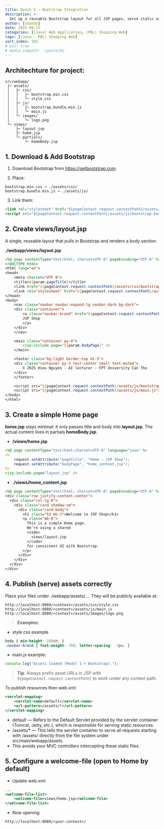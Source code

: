 ```yaml
---
title: Epoch 5 — Bootstrap Integration
description: >-
  Set up a reusable Bootstrap layout for all JSP pages, serve static assets properly, and make home.jsp the default landing page.
author: [shandy]
date: 2025-08-13
categories: [(Java) Web Application, (PBL) Shopping Web]
tags: [(Java - PBL) Shopping Web]
sort_index: 105
# pin: true
# media_subpath: '/posts/01'
---
```


## Architechture for project:

```
src/webapp/
 ├─ assets/
 │   ├─ css/
 │   │   ├─ bootstrap.min.css
 │   │   └─ style.css
 │   ├─ js/
 │   │   ├─ bootstrap.bundle.min.js
 │   │   └─ main.js
 │   └─ images/
 │       └─ logo.png
 └─ views/
     ├─ layout.jsp
     ├─ home.jsp
     └─ partials/
         └─ homeBody.jsp
```

## 1. Download & Add Bootstrap

1. Download Bootstrap from https://getbootstrap.com.

2. Place:
```
bootstrap.min.css → ./assets/css/
bootstrap.bundle.min.js → ./assets/js/
```
3. Link them:
```html
<link rel="stylesheet" href="${pageContext.request.contextPath}/assets/css/bootstrap.min.css">
<script src="${pageContext.request.contextPath}/assets/js/bootstrap.bundle.min.js"></script>
```
## 2. Create views/layout.jsp
A single, reusable layout that pulls in Bootstrap and renders a body section.

**./webapp/views/layout.jsp**

```jsp
<%@ page contentType="text/html; charset=UTF-8" pageEncoding="UTF-8" %>
<!DOCTYPE html>
<html lang="en">
<head>
    <meta charset="UTF-8">
    <title>${param.pageTitle}</title>
    <link href="${pageContext.request.contextPath}/assets/css/bootstrap.min.css" rel="stylesheet">
    <link rel="stylesheet" href="${pageContext.request.contextPath}/assets/css/style.css">
</head>
<body>
    <nav class="navbar navbar-expand-lg navbar-dark bg-dark">
    <div class="container">
        <a class="navbar-brand" href="${pageContext.request.contextPath}/views/home.jsp">
        JSP Shop
        </a>
    </div>
    </nav>

    <main class="container py-4">
        <jsp:include page="${param.bodyPage}" />
    </main>

    <footer class="bg-light border-top mt-5">
    <div class="container py-3 text-center small text-muted">
        © 2025 Hieu Nguyen - AI lecturer - FPT University Can Tho
    </div>
    </footer>

    <script src="${pageContext.request.contextPath}/assets/js/bootstrap.bundle.min.js"></script>
    <script src="${pageContext.request.contextPath}/assets/js/main.js"></script>
</body>
</html>
```
## 3. Create a simple Home page
**home.jsp** stays minimal: it only passes title and body into **layout.jsp**.
The actual content lives in partials **homeBody.jsp**.

- **/views/home.jsp**
```jsp
<%@ page contentType="text/html;charset=UTF-8" language="java" %>
<%
    request.setAttribute("pageTitle", "Home - JSP Shop");
    request.setAttribute("bodyPage", "home_content.jsp");
%>
<jsp:include page="layout.jsp" />
```

- **./views/home_content.jsp**

```jsp
<%@ page contentType="text/html; charset=UTF-8" pageEncoding="UTF-8" %>
<div class="row justify-content-center">
  <div class="col-lg-8">
    <div class="card shadow-sm">
      <div class="card-body">
        <h1 class="h3 mb-3">Welcome to JSP Shop</h1>
        <p class="mb-0">
          This is a simple Home page.
          We’re using a shared 
          <code>
            views/layout.jsp
          </code> 
          for consistent UI with Bootstrap.
        </p>
      </div>
    </div>
  </div>
</div>
```

## 4. Publish (serve) assets correctly
Place your files under ./webapp/assets/.... They will be publicly available at:

```
http://localhost:8080/<context>/assets/css/style.css
http://localhost:8080/<context>/assets/js/main.js
http://localhost:8080/<context>/assets/images/logo.png
```

> **Examples:**

- style.css example

```css
body { min-height: 100vh; }
.navbar-brand { font-weight: 700; letter-spacing: .3px; }
```

- main.js example:

```javascript
console.log("Assets loaded (Model 1 + Bootstrap).");
```

> **Tip**: Always prefix asset URLs in JSP with `${pageContext.request.contextPath}` to work under any context path.

To publish resources then web.xml:

```xml
<servlet-mapping>
    <servlet-name>default</servlet-name>
    <url-pattern>/assets/*</url-pattern>
</servlet-mapping>
```

- <servlet-name>default</servlet-name> — Refers to the Default Servlet provided by the servlet container (Tomcat, Jetty, etc.), which is responsible for serving static resources.
- <url-pattern>/assets/*</url-pattern> — This tells the servlet container to serve all requests starting with /assets/ directly from the file system under src/main/webapp/assets.
- This avoids your MVC controllers intercepting these static files.

## 5. Configure a welcome-file (open to Home by default)

- Update web.xml:

```xml
...
<welcome-file-list>
    <welcome-file>views/home.jsp</welcome-file>
</welcome-file-list>
```

- Now opening:

```url
http://localhost:8080/<your-context>/
```